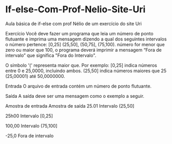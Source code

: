 # If-else-Com-Prof-Nelio-Site-Uri
Aula básica de if-else com prof Nélio de um exercício do site Uri 

Exercício Você deve fazer um programa que leia um número de ponto flutuante e imprima uma mensagem dizendo a qual dos seguintes intervalos 
o número pertence: [0,25] (25,50], (50,75], (75,100). número for menor que zero ou maior que 100, o programa deverá imprimir a 
mensagem “Fora de intervalo” que significa "Fora do Intervalo".

O símbolo '(' representa maior que. Por exemplo:
[0,25] indica números entre 0 e 25,0000, incluindo ambos.
(25,50] indica números maiores que 25 (25,00001) até 50,0000000.

Entrada
O arquivo de entrada contém um número de ponto flutuante.

Saída
A saída deve ser uma mensagem como o exemplo a seguir.

Amostra de entrada	Amostra de saída
25.01                  Intervalo (25,50]

25h00                   Intervalo [0,25]

100,00                  Intervalo (75,100]

-25,0                   Fora de intervalo
